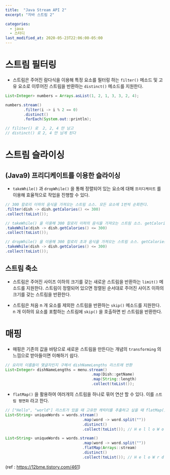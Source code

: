 ```yaml
---
title:  "Java Stream API 2"
excerpt: "자바 스트림 2"

categories:
  - java
  - 스터디
last_modified_at: 2020-05-23T22:06:00-05:00
---
```



# 스트림 필터링

- 스트림은 주어진 람다식을 이용해 특정 요소를 필터링 하는 `filter()` 메소드 및 고유 요소로 이루어진 스트림을 반환하는 `distinct()` 메소드를 지원한다.


```java
List<Integer> numbers = Arrays.asList(1, 2, 1, 3, 3, 2, 4);

numbers.stream()
        .filter(i -> i % 2 == 0)
        .distinct()
        .forEach(System.out::println);

// filiter() 로  2, 2, 4 만 남고
// distinct() 로 2, 4 만 남게 된다
```


# 스트림 슬라이싱


## (Java9) 프리디케이트를 이용한 슬라이싱

- `takeWhile()` 과 `dropWhile()` 을 통해 정렬되어 있는 요소에 대해 `프리디케이트` 를 이용해 효율적으로 작업을 진행할 수 있다.

```java
// 300 칼로리 이하의 음식을 가져오는 스트림 소스. 모든 요소에 1번씩 순회한다.
.filter(dish -> dish.getCalories() <= 300)
.collect(toList());

// takeWhile() 을 이용해 300 칼로리 이하의 음식을 가져오는 스트림 소스. getCalories() 가 300 이 넘으면 슬라이싱 하여 버린다.
.takeWhile(dish -> dish.getCalories() <= 300)
.collect(toList());

// dropWhile() 을 이용해 300 칼로리 초과 음식을 가져오는 스트림 소스. getCalories() 가 300 이 안되는 지점까지는 슬라이싱 하여 버린다.
.takeWhile(dish -> dish.getCalories() <= 300)
.collect(toList());
```

## 스트림 축소

- 스트림은 주어진 사이즈 이하의 크기를 갖는 새로운 스트림을 반환하는 `limit()` 메소드를 지원한다. 스트림이 정렬되어 있으면 정렬된 순서대로 주어진 사이즈 이하의 크기를 갖는 스트림을 반환한다.

- 스트림은 처음 n 개 요소를 제외한 스트림을 반환하는 `skip()` 메소드를 지원한다. n 개 이하의 요소를 포함하는 스트림에 `skip()` 을 호출하면 빈 스트림을 반환한다.



# 매핑

- 매핑은 기존의 값을 바탕으로 새로운 스트림을 만든다는 개념의 `transforming` 의 느낌으로 받아들이면 이해하기 쉽다.


```java
// 요리의 이름들이 몇글자인지 구해서 dishNameLengths 리스트에 반환
List<Integer> dishNameLengths = menu.stream()
                                      .map(Dish::getName)
                                      .map(String::length)
                                      .collect(toList());

```

- `flatMap()` 을 활용하여 여러개의 스트림을 하나로 묶어 연산 할 수 있다. 이를 `스트림 평면화` 라고 한다.

```java
// ["Hello", "world"] 리스트가 있을 때 고유한 캐릭터를 추출하고 싶을 때 flatMap() 을 활용해야 한다.
List<String> uniqueWords = words.stream()
                                  .map(word -> word.split(""))
                                  .distinct()
                                  .collect(toList()); // H e l l o W o r l d 가 반환됨.

List<String> uniqueWords = words.stream()
                                  .map(word -> word.split(""))
                                  .flatMap(Arrays::stream)
                                  .distinct()
                                  .collect(toList()); // H e l o W r d 가 반환됨.
```


(ref : https://12bme.tistory.com/461)
